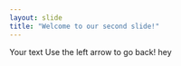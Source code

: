 ```yaml
---
layout: slide
title: "Welcome to our second slide!"
---
```

Your text
Use the left arrow to go back!
hey
